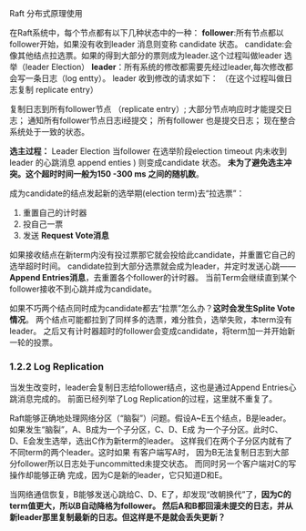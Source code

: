 Raft 分布式原理使用

在Raft系统中，每个节点都有以下几种状态中的一种：
**follower**:所有节点都以follower开始，如果没有收到leader 消息则变称 candidate 状态。
candidate:会像其他结点拉选票。如果的得到大部分的票则成为leader.这个过程叫做leader 选举（leader Election）
**leader**：所有系统的修改都需要先经过leader,每次修改都会写一条日志（log entty）。 leader 收到修改的请求如下：
（在这个过程叫做日志复制 replicate entry）

 复制日志到所有follower节点 （replicate entry）;
 大部分节点响应时才能提交日志；
 通知所有follower节点日志i经提交；
 所有follower 也是提交日志；
 现在整合系统处于一致的状态。

 **选主过程：**
 Leader Election
 当follower 在选举阶段election timeout 内未收到leader 的心跳消息 append enties ) 则变成candidate 状态。
 **未为了避免选主冲突。这个超时时间一般为150 -300 ms 之间的随机数**。



成为candidate的结点发起新的选举期(election term)去“拉选票”：

1. 重置自己的计时器
2. 投自己一票
3. 发送 **Request Vote消息**

如果接收结点在新term内没有投过票那它就会投给此candidate，并重置它自己的选举超时时间。
candidate拉到大部分选票就会成为leader，并定时发送心跳——**Append Entries消息**，去重置各个follower的计时器。
当前Term会继续直到某个follower接收不到心跳并成为candidate。

如果不巧两个结点同时成为candidate都去“拉票”怎么办？**这时会发生Splite Vote情况**。
两个结点可能都拉到了同样多的选票，难分胜负，选举失败，本term没有leader。
之后又有计时器超时的follower会变成candidate，将term加一并开始新一轮的投票。

### 1.2.2 Log Replication

当发生改变时，leader会复制日志给follower结点，这也是通过Append Entries心跳消息完成的。
前面已经列举了Log Replication的过程，这里就不重复了。

Raft能够正确地处理网络分区（“脑裂”）问题。假设A~E五个结点，B是leader。
如果发生“脑裂”，A、B成为一个子分区，C、D、E成 为一个子分区。此时C、D、E会发生选举，选出C作为新term的leader。
这样我们在两个子分区内就有了不同term的两个leader。这时如果 有客户端写A时，
因为B无法复制日志到大部分follower所以日志处于uncommitted未提交状态。
而同时另一个客户端对C的写操作却能够正确 完成，因为C是新的leader，它只知道D和E。

当网络通信恢复，B能够发送心跳给C、D、E了，却发现“改朝换代”了，**因为C的term值更大，所以B自动降格为follower。
然后A和B都回滚未提交的日志，并从新leader那里复制最新的日志。但这样是不是就会丢失更新？**